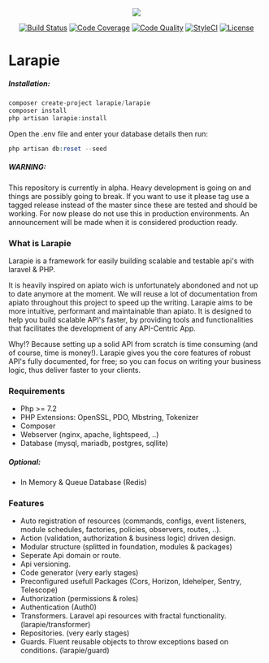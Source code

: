 <p align="center"><a href="https://laravel.com" target="_blank"><img src="https://laravel.com/assets/img/components/logo-laravel.svg"></a></p>

<p align="center">
<a href="https://travis-ci.org/larapie/larapie"><img src="https://travis-ci.org/larapie/larapie.svg?branch=master" alt="Build Status"></a>
<a href="https://scrutinizer-ci.com/g/larapie/larapie/"><img src="https://scrutinizer-ci.com/g/larapie/larapie/badges/coverage.png?b=master" alt="Code Coverage"></a>
<a href="https://scrutinizer-ci.com/g/larapie/larapie/"><img src="https://scrutinizer-ci.com/g/larapie/larapie/badges/quality-score.png?b=master" alt="Code Quality"></a>
<a href="https://github.styleci.io/repos/193496646"><img src="https://github.styleci.io/repos/193496646/shield?branch=master" alt="StyleCI"></a>
<a href="https://packagist.org/packages/laravel/framework"><img src="https://poser.pugx.org/laravel/framework/license.svg" alt="License"></a>
</p>

# Larapie

##### Installation:
```php
composer create-project larapie/larapie
composer install
php artisan larapie:install
```

Open the .env file and enter your database details then run:
```php
php artisan db:reset --seed
```

##### WARNING:
This repository is currently in alpha. Heavy development is going on and things are possibly going to break. If you want to use it please tag use a tagged release instead of the master since these are tested and should be working. For now please do not use this in production environments. An announcement will be made when it is considered production ready.


### What is Larapie
Larapie is a framework for easily building scalable and testable api's with laravel & PHP.

It is heavily inspired on apiato wich is unfortunately abondoned and not up to date anymore at the moment. We will reuse a lot of documentation from apiato throughout this project to speed up the writing. Larapie aims to be more intuitive, performant and maintainable than apiato. It is designed to help you build scalable API's faster, by providing tools and functionalities that facilitates the development of any API-Centric App.

Why!? Because setting up a solid API from scratch is time consuming (and of course, time is money!). Larapie gives you the core features of robust API's fully documented, for free; so you can focus on writing your business logic, thus deliver faster to your clients.

### Requirements
- Php >= 7.2
- PHP Extensions: OpenSSL, PDO, Mbstring, Tokenizer
- Composer
- Webserver (nginx, apache, lightspeed, ..)
- Database (mysql, mariadb, postgres, sqllite)

##### Optional:
- In Memory & Queue Database (Redis) 

### Features
- Auto registration of resources (commands, configs, event listeners, module schedules, factories, policies, observers, routes, ..).
- Action (validation, authorization & business logic) driven design.
- Modular structure (splitted in foundation, modules & packages)
- Seperate Api domain or route.
- Api versioning.
- Code generator (very early stages)
- Preconfigured usefull Packages (Cors, Horizon, Idehelper, Sentry, Telescope)
- Authorization (permissions & roles)
- Authentication (Auth0) 
- Transformers. Laravel api resources with fractal functionality. (larapie/transformer)
- Repositories. (very early stages)
- Guards. Fluent reusable objects to throw exceptions based on conditions. (larapie/guard)

